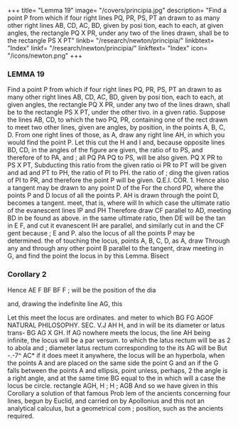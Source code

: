 +++
title= "Lemma 19"
image= "/covers/principia.jpg"
description= "Find a point P from which if four right lines PQ, PR, PS, PT an  drawn to as many other right lines AB, CD, AC, BD, given by posi tion, each to each, at given angles, the rectangle PQ X PR, under any two of the lines drawn, shall be to the rectangle PS X PT"
linkb= "/research/newton/principia/"
linkbtext= "Index"
linkf= "/research/newton/principia/"
linkftext= "Index"
icon= "/icons/newton.png"
+++

### LEMMA 19

Find a point P from which if four right lines PQ, PR, PS, PT an  drawn to as many other right lines AB, CD, AC, BD, given by posi tion, each to each, at given angles, the rectangle PQ X PR, under any two of the lines drawn, shall be to the rectangle PS X PT, under the other
tivo.
in a given ratio.
Suppose the lines
AB, CD,
to
which the two
PQ, PR, containing one of the rect
drawn to meet two other lines, given
are
angles,
by position, in the points A, B, C, D. From one
right lines
of those, as A, draw any right line AH, in which
you would find the point P. Let this cut the
H
and I and, because
opposite lines BD, CD, in
the angles of the figure are given, the ratio of
to PS, and therefore of
to PA, and
;
all
PQ
PA
PQ
to
PS, will be also given.
PQ X PR
to
PS X PT,
Subducting
this ratio
from the given ratio
oi
PR to PT will be given and ad
and PT to PH, the ratio of PI to PH.
the ratio of
;
ding the given ratios of PI to PR,
and therefore the point P will be given. Q.E.I.
COR. 1. Hence also a tangent may be drawn to any point D of the
For the chord PD, where the points P and D
locus of all the points P.
AH
is drawn through the point D, becomes a tangent.
meet, that is, where
will
In which case the ultimate ratio of the evanescent lines IP and
PH
Therefore draw CF parallel to AD, meeting BD in
be found as above.
in
the
same ultimate ratio, then DE will be the tan
in
E
F, and cut it
evanescent IH are parallel, and similarly cut in
and
the
CF
gent because
;
E
and P.
also the locus of all the points P may be determined.
the
of
touching the locus,
points A, B, C, D, as A, draw
Through any
and through any other point B parallel to the tangent, draw
meeting
in G,
and find the point
the locus in
by this Lemma. Bisect

### Corollary 2

Hence
AE
F
BF
BF
F
;
will be the position of the dia

and, drawing the indefinite line AG, this

Let this
meet the locus
are ordinates.
and
meter to which
BG
FG
AGOF NATURAL PHILOSOPHY.
SEC. V.J
AH
H, and
in
will be its diameter or latus trans-
BG
AG X GH. If AG nowhere meets the locus,
the line AH being infinite, the locus will be a par
versum. to which the latus rectum will be as
2
to
abola
and
;
diameter
latus rectum corresponding to the
its
AG will
be
But
-.-7^
AC*
if it
does meet
it
anywhere, the locus will be an hyperbola, when
the points A and
are placed on the same side the point G and an
if
the
G
falls between the points A and
ellipsis,
point
unless, perhaps,
2
the angle
is a
right angle, and at the same time BG equal to the
in
which
will
a
case
the
locus
be
circle.
rectangle AGH,
H
;
H
;
AGB
And so we have given in this Corollary a solution of that famous Prob
lem of the ancients concerning four lines, begun by Euclid, and carried on
by Apollonius and this not an analytical calculus, but a geometrical com
;
position, such as the ancients required.

